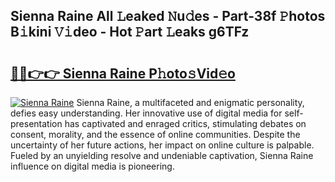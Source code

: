 ## Sienna Raine All 𝙻eaked 𝙽u𝚍es - Part-38f 𝙿hotos B𝚒kini 𝚅𝚒deo - Hot 𝙿art 𝙻eaks g6TFz

# <h2><a href="http://ld7e97.urlbe.top/?page=Sienna+Raine">🔗🔗👉👉 Sienna Raine P𝚑oto𝚜Vid𝚎o</a></h2>

[![Sienna Raine](https://i.imgur.com/eBuTRDB.gif)](http://ld7e97.urlbe.top/?page=Sienna+Raine)
Sienna Raine, a multifaceted and enigmatic personality, defies easy understanding. Her innovative use of digital media for self-presentation has captivated and enraged critics, stimulating debates on consent, morality, and the essence of online communities. Despite the uncertainty of her future actions, her impact on online culture is palpable. Fueled by an unyielding resolve and undeniable captivation, Sienna Raine influence on digital media is pioneering.
